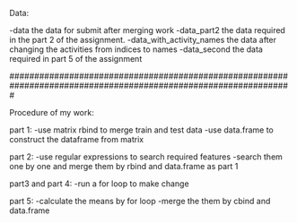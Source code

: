 Data:

-data  the data for submit after merging work
-data_part2  the data required in the part 2 of the assignment.
-data_with_activity_names  the data after changing the activities from indices to names
-data_second  the data required in part 5 of the assignment

#################################################################################################################

Procedure of my work:

part 1: 
-use matrix rbind to merge train and test data
-use data.frame to construct the dataframe from matrix

part 2:
-use regular expressions to search required features
-search them one by one and merge them by rbind and data.frame as part 1

part3 and part 4:
-run a for loop to make change

part 5:
-calculate the means by for loop
-merge the them by cbind and data.frame
